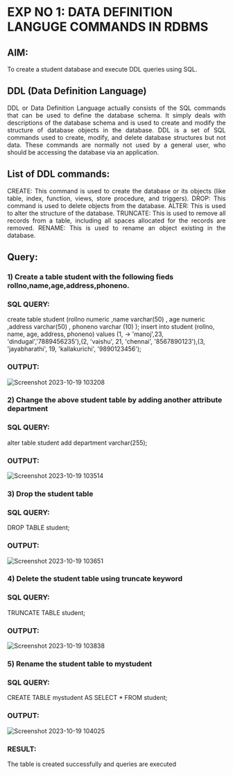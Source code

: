 # EXP NO 1: DATA DEFINITION LANGUGE COMMANDS IN RDBMS

## AIM:
To create a student database and execute DDL queries using SQL.


## DDL (Data Definition Language)
<div align="justify">
DDL or Data Definition Language actually consists of the SQL commands that can be used to define the database schema. It simply deals with descriptions of the database schema and is used to create and modify the structure of database objects in the database. DDL is a set of SQL commands used to create, modify, and delete database structures but not data. These commands are normally not used by a general user, who should be accessing the database via an application.
</div>
 
## List of DDL commands: 
<div align="justify">
CREATE: This command is used to create the database or its objects (like table, index, function, views, store procedure, and triggers).
DROP: This command is used to delete objects from the database.
ALTER: This is used to alter the structure of the database.
TRUNCATE: This is used to remove all records from a table, including all spaces allocated for the records are removed.
RENAME: This is used to rename an object existing in the database.
</div>

## Query:
### 1) Create a table student with the following fieds rollno,name,age,address,phoneno.

### SQL QUERY: 
create table student (rollno numeric ,name varchar(50) , age numeric
,address varchar(50) , phoneno varchar (10) );
 insert into student (rollno, name, age, address, phoneno) values (1,     -> 'manoj',23, 'dindugal','7889456235'),(2, 'vaishu', 21, 'chennai', '8567890123'),(3, 'jayabharathi', 19, 'kallakurichi', '9890123456');

### OUTPUT:
![Screenshot 2023-10-19 103208](https://github.com/Vaishnavi-saravanan/G2_DBMS/assets/118541897/7be7eb41-ef45-4d60-b188-e86584163994)


### 2) Change the above student table by adding another attribute department

### SQL QUERY: 
 alter table student add department varchar(255);
### OUTPUT:
![Screenshot 2023-10-19 103514](https://github.com/Vaishnavi-saravanan/G2_DBMS/assets/118541897/e06e7a2e-1f43-4dc3-bcfd-9590434c3d3e)



### 3) Drop the student table
 
### SQL QUERY: 
 DROP TABLE student;
### OUTPUT:
![Screenshot 2023-10-19 103651](https://github.com/Vaishnavi-saravanan/G2_DBMS/assets/118541897/e48d80a3-a8b6-43d9-9924-5d81c107d94b)




### 4) Delete the student table using truncate keyword

### SQL QUERY: 
 TRUNCATE TABLE student;
### OUTPUT:
![Screenshot 2023-10-19 103838](https://github.com/Vaishnavi-saravanan/G2_DBMS/assets/118541897/94f7710e-04a3-4301-8f12-527d34c964dd)




### 5) Rename the student table to mystudent
### SQL QUERY: 
 CREATE TABLE mystudent AS SELECT * FROM student;

### OUTPUT:

![Screenshot 2023-10-19 104025](https://github.com/Vaishnavi-saravanan/G2_DBMS/assets/118541897/efa5c6d6-2058-4756-91f1-13c8fa500c84)
### RESULT:
The table is created successfully and queries are executed
